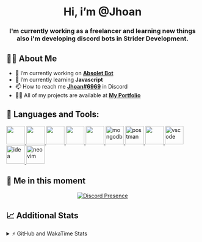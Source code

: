 <h1 align="center">Hi, i’m @Jhoan</h1>
<h3 align="center">I'm currently working as a freelancer and learning new things also i'm developing discord bots in Strider Development.</h3>

## 🙋‍♂️ About Me

- 🔭 I’m currently working on **[Absolet Bot](https://strider.cloud)**
- 🌱 I’m currently learning **Javascript**
- 📫 How to reach me **[Jhoan#6969](https://jhoan.monster/)** in Discord
- 👨‍💻 All of my projects are available at **[My Portfolio](https://jhoan.monster)**

## 🚀 Languages and Tools:
<p align="left"> 
    <a href="https://developer.mozilla.org/en-US/docs/Web/JavaScript" target="_blank"> <img src="https://img.icons8.com/color/48/000000/javascript.png" width="48" height="48"/> </a> 
    <a href="https://www.w3.org/html/" target="_blank"> <img src="https://img.icons8.com/color/48/000000/html-5.png" width="48" height="48"/> </a> 
    <a href="https://www.w3schools.com/css/" target="_blank"> <img src="https://img.icons8.com/color/48/000000/css3.png" width="48" height="48"/> </a> 
    <a href="https://getbootstrap.com" target="_blank"> <img src="https://img.icons8.com/color/48/000000/bootstrap.png" width="48" height="48"/> </a> 
    <a href="https://nodejs.org" target="_blank"> <img src="https://i.imgur.com/XX8lvL7.png" width="48" height="48"/> </a> 
    <a href="https://www.mongodb.com/" target="_blank"> <img src="https://i.imgur.com/nRtS3AN.png" alt="mongodb" width="48" height="48"/> </a> 
    <a href="https://postman.com" target="_blank"> <img src="https://www.vectorlogo.zone/logos/getpostman/getpostman-icon.svg" alt="postman" width="48" height="48"/> </a>   
    <a href="https://git-scm.com/" target="_blank"> <img src="https://img.icons8.com/color/48/000000/git.png" width="48" height="48"/> </a> 
    <a href="https://code.visualstudio.com" target="_blank" > <img src="https://upload.wikimedia.org/wikipedia/commons/thumb/9/9a/Visual_Studio_Code_1.35_icon.svg/2048px-Visual_Studio_Code_1.35_icon.svg.png" alt="vscode" width="48" height="48"> </a>
    <a href="https://www.jetbrains.com/es-es/idea/" target="_blank" > <img src="https://resources.jetbrains.com/storage/products/intellij-idea/img/meta/intellij-idea_logo_300x300.png" alt="idea" width="48" height="48"> </a>
    <a href="https://neovim.io" target="_blank"> <img src="https://icons.iconarchive.com/icons/papirus-team/papirus-apps/512/nvim-icon.png" alt="neovim" width="48" height="48"/> </a>
</p>
  
## 👤 Me in this moment
<p align="center">
    <a href="https://discord.com/users/852617426591154177" target="_blank" rel="nofollow">
        <img src="https://lanyard-profile-readme.vercel.app/api/852617426591154177?idleMessage=Probably%20coding%20Absolet..." alt="Discord Presence" align="center">
    </a>
</p>

## 📈 Additional Stats
<details>
    <summary>⚡ GitHub and WakaTime Stats</summary>
    <br/>

<!--START_SECTION:waka-->
![Code Time](http://img.shields.io/badge/Code%20Time-346%20hrs%2053%20mins-blue)

**🐱 My GitHub Data** 

> 🏆 737 Contributions in the Year 2022
 > 
> 📦 57.8 kB Used in GitHub's Storage 
 > 
> 💼 Opted to Hire
 > 
> 📜 4 Public Repositories 
 > 
> 🔑 26 Private Repositories  
 > 
**I'm an Early 🐤** 

```text
🌞 Morning    53 commits     ██░░░░░░░░░░░░░░░░░░░░░░░   8.15% 
🌆 Daytime    293 commits    ███████████░░░░░░░░░░░░░░   45.08% 
🌃 Evening    273 commits    ██████████░░░░░░░░░░░░░░░   42.0% 
🌙 Night      31 commits     █░░░░░░░░░░░░░░░░░░░░░░░░   4.77%

```
📅 **I'm Most Productive on Wednesday** 

```text
Monday       103 commits    ████░░░░░░░░░░░░░░░░░░░░░   15.85% 
Tuesday      91 commits     ███░░░░░░░░░░░░░░░░░░░░░░   14.0% 
Wednesday    126 commits    ████░░░░░░░░░░░░░░░░░░░░░   19.38% 
Thursday     69 commits     ██░░░░░░░░░░░░░░░░░░░░░░░   10.62% 
Friday       64 commits     ██░░░░░░░░░░░░░░░░░░░░░░░   9.85% 
Saturday     113 commits    ████░░░░░░░░░░░░░░░░░░░░░   17.38% 
Sunday       84 commits     ███░░░░░░░░░░░░░░░░░░░░░░   12.92%

```


📊 **This Week I Spent My Time On** 

```text
⌚︎ Time Zone: America/Bogota

💬 Programming Languages: 
JavaScript               7 hrs 56 mins       ██████████████░░░░░░░░░░░   58.54% 
TypeScript               3 hrs 15 mins       ██████░░░░░░░░░░░░░░░░░░░   24.08% 
HTML                     42 mins             █░░░░░░░░░░░░░░░░░░░░░░░░   5.28% 
YAML                     37 mins             █░░░░░░░░░░░░░░░░░░░░░░░░   4.56% 
Markdown                 33 mins             █░░░░░░░░░░░░░░░░░░░░░░░░   4.15%

🔥 Editors: 
VS Code                  13 hrs 33 mins      █████████████████████████   100.0%

🐱‍💻 Projects: 
Absolet-Bot              6 hrs 31 mins       ████████████░░░░░░░░░░░░░   48.15% 
Strider-System           5 hrs 2 mins        █████████░░░░░░░░░░░░░░░░   37.18% 
absolet-guide            42 mins             █░░░░░░░░░░░░░░░░░░░░░░░░   5.24% 
dashboard                30 mins             █░░░░░░░░░░░░░░░░░░░░░░░░   3.74% 
Unknown Project          15 mins             ░░░░░░░░░░░░░░░░░░░░░░░░░   1.93%

💻 Operating System: 
Linux                    13 hrs 33 mins      █████████████████████████   100.0%

```

**I Mostly Code in JavaScript** 

```text
JavaScript               15 repos            █████████████████░░░░░░░░   68.18% 
Java                     2 repos             ██░░░░░░░░░░░░░░░░░░░░░░░   9.09% 
CSS                      2 repos             ██░░░░░░░░░░░░░░░░░░░░░░░   9.09% 
TypeScript               1 repo              █░░░░░░░░░░░░░░░░░░░░░░░░   4.55% 
Shell                    1 repo              █░░░░░░░░░░░░░░░░░░░░░░░░   4.55%

```



 Last Updated on 25/07/2022 07:13:47 UTC
<!--END_SECTION:waka-->
</details>
